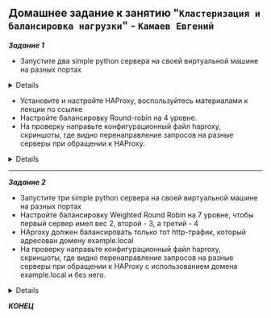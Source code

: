 ## Домашнее задание к занятию "`Кластеризация и балансировка нагрузки`" - `Камаев Евгений`

***Задание 1***

* Запустите два simple python сервера на своей виртуальной машине на разных портах

<details>

![Screnshot](https://github.com/7Evgen7/Netology/blob/main/JPG/SFLT_02/10_2_1.jpg)

</details>

* Установите и настройте HAProxy, воспользуйтесь материалами к лекции по ссылке
* Настройте балансировку Round-robin на 4 уровне.
* На проверку направьте конфигурационный файл haproxy, скриншоты, где видно перенаправление запросов на разные серверы при обращении к HAProxy.

<details>

![конфигурационный файл haproxy](https://github.com/7Evgen7/Netology/blob/main/JPG/SFLT_02/haproxy.cfg)

![Screnshot](https://github.com/7Evgen7/Netology/blob/main/JPG/SFLT_02/10_2_1_.jpg)

</details>


---

***Задание 2***

* Запустите три simple python сервера на своей виртуальной машине на разных портах
* Настройте балансировку Weighted Round Robin на 7 уровне, чтобы первый сервер имел вес 2, второй - 3, а третий - 4
* HAproxy должен балансировать только тот http-трафик, который адресован домену example.local
* На проверку направьте конфигурационный файл haproxy, скриншоты, где видно перенаправление запросов на разные серверы при обращении к HAProxy c использованием домена example.local и без него.

<details>

![конфигурационный файл haproxy](https://github.com/7Evgen7/Netology/blob/main/JPG/SFLT_02/haproxy_.cfg)

![Screnshot](https://github.com/7Evgen7/Netology/blob/main/JPG/SFLT_02/10_2_2_4.jpg)
![Screnshot](https://github.com/7Evgen7/Netology/blob/main/JPG/SFLT_02/10_2_2_4_.jpg)

</details>



***КОНЕЦ***
